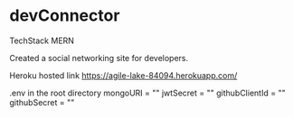 # devConnector

TechStack MERN

Created a social networking site for developers.

Heroku hosted link https://agile-lake-84094.herokuapp.com/


.env in the root directory
mongoURI = ""
jwtSecret = ""
githubClientId = ""
githubSecret = ""
